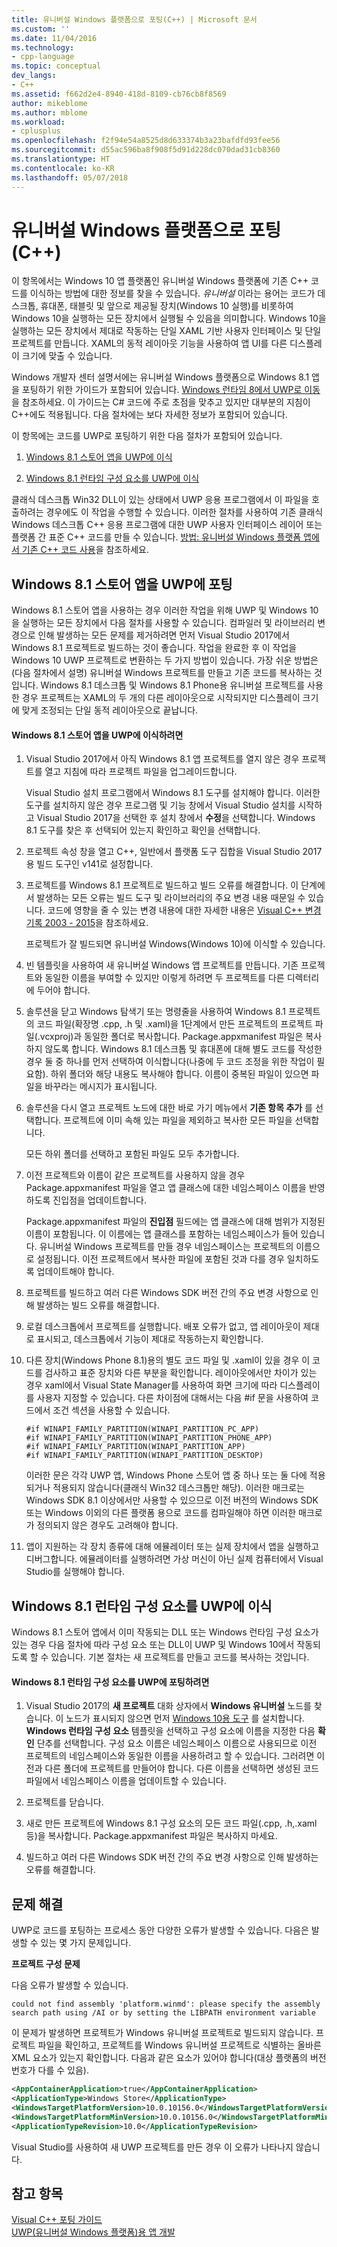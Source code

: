 ```yaml
---
title: 유니버설 Windows 플랫폼으로 포팅(C++) | Microsoft 문서
ms.custom: ''
ms.date: 11/04/2016
ms.technology:
- cpp-language
ms.topic: conceptual
dev_langs:
- C++
ms.assetid: f662d2e4-8940-418d-8109-cb76cb8f8569
author: mikeblome
ms.author: mblome
ms.workload:
- cplusplus
ms.openlocfilehash: f2f94e54a8525d8d633374b3a23bafdfd93fee56
ms.sourcegitcommit: d55ac596ba8f908f5d91d228dc070dad31cb8360
ms.translationtype: HT
ms.contentlocale: ko-KR
ms.lasthandoff: 05/07/2018
---
```

# <a name="porting-to-the-universal-windows-platform-c"></a>유니버설 Windows 플랫폼으로 포팅(C++)
이 항목에서는 Windows 10 앱 플랫폼인 유니버설 Windows 플랫폼에 기존 C++ 코드를 이식하는 방법에 대한 정보를 찾을 수 있습니다. *유니버설* 이라는 용어는 코드가 데스크톱, 휴대폰, 태블릿 및 앞으로 제공될 장치(Windows 10 실행)를 비롯하여 Windows 10을 실행하는 모든 장치에서 실행될 수 있음을 의미합니다. Windows 10을 실행하는 모든 장치에서 제대로 작동하는 단일 XAML 기반 사용자 인터페이스 및 단일 프로젝트를 만듭니다. XAML의 동적 레이아웃 기능을 사용하여 앱 UI를 다른 디스플레이 크기에 맞출 수 있습니다.  
  
 Windows 개발자 센터 설명서에는 유니버설 Windows 플랫폼으로 Windows 8.1 앱을 포팅하기 위한 가이드가 포함되어 있습니다. [Windows 런타임 8에서 UWP로 이동](https://msdn.microsoft.com/windows/uwp/porting/w8x-to-uwp-root)을 참조하세요. 이 가이드는 C# 코드에 주로 초점을 맞추고 있지만 대부분의 지침이 C++에도 적용됩니다. 다음 절차에는 보다 자세한 정보가 포함되어 있습니다.  
  
 이 항목에는 코드를 UWP로 포팅하기 위한 다음 절차가 포함되어 있습니다.  
  
1.  [Windows 8.1 스토어 앱을 UWP에 이식](#BK_81StoreApp)  
  
2.  [Windows 8.1 런타임 구성 요소를 UWP에 이식](#BK_81Component)  
  
 클래식 데스크톱 Win32 DLL이 있는 상태에서 UWP 응용 프로그램에서 이 파일을 호출하려는 경우에도 이 작업을 수행할 수 있습니다. 이러한 절차를 사용하여 기존 클래식 Windows 데스크톱 C++ 응용 프로그램에 대한 UWP 사용자 인터페이스 레이어 또는 플랫폼 간 표준 C++ 코드를 만들 수 있습니다. [방법: 유니버설 Windows 플랫폼 앱에서 기존 C++ 코드 사용](../porting/how-to-use-existing-cpp-code-in-a-universal-windows-platform-app.md)을 참조하세요.  
  
##  <a name="BK_81StoreApp"></a> Windows 8.1 스토어 앱을 UWP에 포팅  
 Windows 8.1 스토어 앱을 사용하는 경우 이러한 작업을 위해 UWP 및 Windows 10을 실행하는 모든 장치에서 다음 절차를 사용할 수 있습니다.  컴파일러 및 라이브러리 변경으로 인해 발생하는 모든 문제를 제거하려면 먼저 Visual Studio 2017에서 Windows 8.1 프로젝트로 빌드하는 것이 좋습니다. 작업을 완료한 후 이 작업을 Windows 10 UWP 프로젝트로 변환하는 두 가지 방법이 있습니다. 가장 쉬운 방법은(다음 절차에서 설명) 유니버설 Windows 프로젝트를 만들고 기존 코드를 복사하는 것입니다. Windows 8.1 데스크톱 및 Windows 8.1 Phone용 유니버설 프로젝트를 사용한 경우 프로젝트는 XAML의 두 개의 다른 레이아웃으로 시작되지만 디스플레이 크기에 맞게 조정되는 단일 동적 레이아웃으로 끝납니다.  
  
#### <a name="to-port-a-windows-81-store-app-to-the-uwp"></a>Windows 8.1 스토어 앱을 UWP에 이식하려면  
  
1.  Visual Studio 2017에서 아직 Windows 8.1 앱 프로젝트를 열지 않은 경우 프로젝트를 열고 지침에 따라 프로젝트 파일을 업그레이드합니다.  
  
     Visual Studio 설치 프로그램에서 Windows 8.1 도구를 설치해야 합니다. 이러한 도구를 설치하지 않은 경우 프로그램 및 기능 창에서 Visual Studio 설치를 시작하고 Visual Studio 2017을 선택한 후 설치 창에서 **수정**을 선택합니다. Windows 8.1 도구를 찾은 후 선택되어 있는지 확인하고 확인을 선택합니다.  
  
2.  프로젝트 속성 창을 열고 C++, 일반에서 플랫폼 도구 집합을 Visual Studio 2017용 빌드 도구인 v141로 설정합니다.  
  
3.  프로젝트를 Windows 8.1 프로젝트로 빌드하고 빌드 오류를 해결합니다. 이 단계에서 발생하는 모든 오류는 빌드 도구 및 라이브러리의 주요 변경 내용 때문일 수 있습니다. 코드에 영향을 줄 수 있는 변경 내용에 대한 자세한 내용은 [Visual C++ 변경 기록 2003 - 2015](../porting/visual-cpp-change-history-2003-2015.md)을 참조하세요.  
  
     프로젝트가 잘 빌드되면 유니버설 Windows(Windows 10)에 이식할 수 있습니다.  
  
4.  빈 템플릿을 사용하여 새 유니버설 Windows 앱 프로젝트를 만듭니다. 기존 프로젝트와 동일한 이름을 부여할 수 있지만 이렇게 하려면 두 프로젝트를 다른 디렉터리에 두어야 합니다.  
  
5.  솔루션을 닫고 Windows 탐색기 또는 명령줄을 사용하여 Windows 8.1 프로젝트의 코드 파일(확장명 .cpp, .h 및 .xaml)을 1단계에서 만든 프로젝트의 프로젝트 파일(.vcxproj)과 동일한 폴더로 복사합니다. Package.appxmanifest 파일은 복사하지 않도록 합니다. Windows 8.1 데스크톱 및 휴대폰에 대해 별도 코드를 작성한 경우 둘 중 하나를 먼저 선택하여 이식합니다(나중에 두 코드 조정을 위한 작업이 필요함). 하위 폴더와 해당 내용도 복사해야 합니다. 이름이 중복된 파일이 있으면 파일을 바꾸라는 메시지가 표시됩니다.  
  
6.  솔루션을 다시 열고 프로젝트 노드에 대한 바로 가기 메뉴에서 **기존 항목 추가** 를 선택합니다. 프로젝트에 이미 속해 있는 파일을 제외하고 복사한 모든 파일을 선택합니다.  
  
     모든 하위 폴더를 선택하고 포함된 파일도 모두 추가합니다.  
  
7.  이전 프로젝트와 이름이 같은 프로젝트를 사용하지 않을 경우 Package.appxmanifest 파일을 열고 앱 클래스에 대한 네임스페이스 이름을 반영하도록 진입점을 업데이트합니다.  
  
     Package.appxmanifest 파일의 **진입점** 필드에는 앱 클래스에 대해 범위가 지정된 이름이 포함됩니다. 이 이름에는 앱 클래스를 포함하는 네임스페이스가 들어 있습니다. 유니버설 Windows 프로젝트를 만들 경우 네임스페이스는 프로젝트의 이름으로 설정됩니다. 이전 프로젝트에서 복사한 파일에 포함된 것과 다를 경우 일치하도록 업데이트해야 합니다.  
  
8.  프로젝트를 빌드하고 여러 다른 Windows SDK 버전 간의 주요 변경 사항으로 인해 발생하는 빌드 오류를 해결합니다.  
  
9. 로컬 데스크톱에서 프로젝트를 실행합니다. 배포 오류가 없고, 앱 레이아웃이 제대로 표시되고, 데스크톱에서 기능이 제대로 작동하는지 확인합니다.  
  
10. 다른 장치(Windows Phone 8.1)용의 별도 코드 파일 및 .xaml이 있을 경우 이 코드를 검사하고 표준 장치와 다른 부분을 확인합니다. 레이아웃에서만 차이가 있는 경우 xaml에서 Visual State Manager를 사용하여 화면 크기에 따라 디스플레이를 사용자 지정할 수 있습니다. 다른 차이점에 대해서는 다음 #if 문을 사용하여 코드에서 조건 섹션을 사용할 수 있습니다.  
  
    ```  
    #if WINAPI_FAMILY_PARTITION(WINAPI_PARTITION_PC_APP)  
    #if WINAPI_FAMILY_PARTITION(WINAPI_PARTITION_PHONE_APP)  
    #if WINAPI_FAMILY_PARTITION(WINAPI_PARTITION_APP)  
    #if WINAPI_FAMILY_PARTITION(WINAPI_PARTITION_DESKTOP)  
    ```  
  
     이러한 문은 각각 UWP 앱, Windows Phone 스토어 앱 중 하나 또는 둘 다에 적용되거나 적용되지 않습니다(클래식 Win32 데스크톱만 해당). 이러한 매크로는 Windows SDK 8.1 이상에서만 사용할 수 있으므로 이전 버전의 Windows SDK 또는 Windows 이외의 다른 플랫폼 용으로 코드를 컴파일해야 하면 이러한 매크로가 정의되지 않은 경우도 고려해야 합니다.  
  
11. 앱이 지원하는 각 장치 종류에 대해 에뮬레이터 또는 실제 장치에서 앱을 실행하고 디버그합니다. 에뮬레이터를 실행하려면 가상 머신이 아닌 실제 컴퓨터에서 Visual Studio를 실행해야 합니다.  
  
##  <a name="BK_81Component"></a> Windows 8.1 런타임 구성 요소를 UWP에 이식  
 Windows 8.1 스토어 앱에서 이미 작동되는 DLL 또는 Windows 런타임 구성 요소가 있는 경우 다음 절차에 따라 구성 요소 또는 DLL이 UWP 및 Windows 10에서 작동되도록 할 수 있습니다. 기본 절차는 새 프로젝트를 만들고 코드를 복사하는 것입니다.  
  
#### <a name="to-port-a-windows-81-runtime-component-to-the-uwp"></a>Windows 8.1 런타임 구성 요소를 UWP에 포팅하려면  
  
1.  Visual Studio 2017의 **새 프로젝트** 대화 상자에서 **Windows 유니버설** 노드를 찾습니다. 이 노드가 표시되지 않으면 먼저 [Windows 10용 도구](http://go.microsoft.com/fwlink/p/?LinkID=617903) 를 설치합니다. **Windows 런타임 구성 요소** 템플릿을 선택하고 구성 요소에 이름을 지정한 다음 **확인** 단추를 선택합니다. 구성 요소 이름은 네임스페이스 이름으로 사용되므로 이전 프로젝트의 네임스페이스와 동일한 이름을 사용하려고 할 수 있습니다. 그러려면 이전과 다른 폴더에 프로젝트를 만들어야 합니다. 다른 이름을 선택하면 생성된 코드 파일에서 네임스페이스 이름을 업데이트할 수 있습니다.  
  
2.  프로젝트를 닫습니다.  
  
3.  새로 만든 프로젝트에 Windows 8.1 구성 요소의 모든 코드 파일(.cpp, .h,.xaml 등)을 복사합니다. Package.appxmanifest 파일은 복사하지 마세요.  
  
4.  빌드하고 여러 다른 Windows SDK 버전 간의 주요 변경 사항으로 인해 발생하는 오류를 해결합니다.  
  
## <a name="troubleshooting"></a>문제 해결  
 UWP로 코드를 포팅하는 프로세스 동안 다양한 오류가 발생할 수 있습니다. 다음은 발생할 수 있는 몇 가지 문제입니다.  
  
 **프로젝트 구성 문제**  
  
 다음 오류가 발생할 수 있습니다.  
  
```Output  
could not find assembly 'platform.winmd': please specify the assembly search path using /AI or by setting the LIBPATH environment variable  
```  
  
 이 문제가 발생하면 프로젝트가 Windows 유니버설 프로젝트로 빌드되지 않습니다. 프로젝트 파일을 확인하고, 프로젝트를 Windows 유니버설 프로젝트로 식별하는 올바른 XML 요소가 있는지 확인합니다. 다음과 같은 요소가 있어야 합니다(대상 플랫폼의 버전 번호가 다를 수 있음).  
  
```xml  
<AppContainerApplication>true</AppContainerApplication>  
<ApplicationType>Windows Store</ApplicationType>  
<WindowsTargetPlatformVersion>10.0.10156.0</WindowsTargetPlatformVersion>  
<WindowsTargetPlatformMinVersion>10.0.10156.0</WindowsTargetPlatformMinVersion>  
<ApplicationTypeRevision>10.0</ApplicationTypeRevision>  
```  
  
 Visual Studio를 사용하여 새 UWP 프로젝트를 만든 경우 이 오류가 나타나지 않습니다.  
  
## <a name="see-also"></a>참고 항목  
 [Visual C++ 포팅 가이드](../porting/porting-to-the-universal-windows-platform-cpp.md)   
 [UWP(유니버설 Windows 플랫폼)용 앱 개발](/visualstudio/cross-platform/develop-apps-for-the-universal-windows-platform-uwp)

